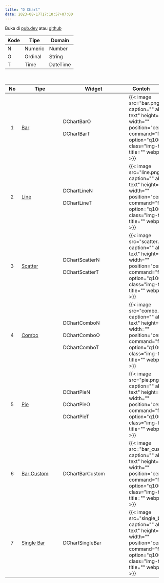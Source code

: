 ```yaml
---
title: "D Chart"
date: 2023-08-17T17:10:57+07:00
---
```


Buka di [pub.dev](https://pub.dev/packages/d_chart) atau [github](https://github.com/indratrisnar/d_chart)

| Kode | Tipe    | Domain   |
| ---- | ------- | -------- |
| N    | Numeric | Number   |
| O    | Ordinal | String   |
| T    | Time    | DateTime |

<br>

| <div style="width:30px">No</div> | <div style="width:120px">Tipe</div>           | <div style="width:200px">Widget</div>                                                                | <div style="width:80px">Contoh</div>                                                                                                                                      |
| :------------------------------: | --------------------------------------------- | ---------------------------------------------------------------------------------------------------- | ------------------------------------------------------------------------------------------------------------------------------------------------------------------------- |
|                1                 | [Bar](/id/d_chart/widgets/bar/)               | <div style="height:40px">DChartBarO</div>DChartBarT                                                  | {{< image src="bar.png" caption="" alt="alter-text" height="" width="" position="center" command="fill" option="q100" class="img-fluid" title=""  webp="false" >}}        |
|                2                 | [Line](/id/d_chart/widgets/line/)             | <div style="height:40px">DChartLineN</div> DChartLineT                                               | {{< image src="line.png" caption="" alt="alter-text" height="" width="" position="center" command="fill" option="q100" class="img-fluid" title=""  webp="false" >}}       |
|                3                 | [Scatter](/id/d_chart/widgets/scatter/)       | <div style="height:40px">DChartScatterN</div> DChartScatterT                                         | {{< image src="scatter.png" caption="" alt="alter-text" height="" width="" position="center" command="fill" option="q100" class="img-fluid" title=""  webp="false" >}}    |
|                4                 | [Combo](/id/d_chart/widgets/combo/)           | <div style="height:40px">DChartComboN</div> <div style="height:40px">DChartComboO</div> DChartComboT | {{< image src="combo.png" caption="" alt="alter-text" height="" width="" position="center" command="fill" option="q100" class="img-fluid" title=""  webp="false" >}}      |
|                5                 | [Pie](/id/d_chart/widgets/pie/)               | <div style="height:40px">DChartPieN</div> <div style="height:40px">DChartPieO</div> DChartPieT       | {{< image src="pie.png" caption="" alt="alter-text" height="" width="" position="center" command="fill" option="q100" class="img-fluid" title=""  webp="false" >}}        |
|                6                 | [Bar Custom](/id/d_chart/widgets/bar_custom/) | DChartBarCustom                                                                                      | {{< image src="bar_custom.png" caption="" alt="alter-text" height="" width="" position="center" command="fill" option="q100" class="img-fluid" title=""  webp="false" >}} |
|                7                 | [Single Bar](/id/d_chart/widgets/single_bar/) | DChartSingleBar                                                                                      | {{< image src="single_bar.png" caption="" alt="alter-text" height="" width="" position="center" command="fill" option="q100" class="img-fluid" title=""  webp="false" >}} |

<br>

